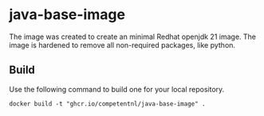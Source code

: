# java-base-image

The image was created to create an minimal Redhat openjdk 21 image. 
The image is hardened to remove all non-required packages, like python.

## Build

Use the following command to build one for your local repository.

``docker build -t "ghcr.io/competentnl/java-base-image" .``